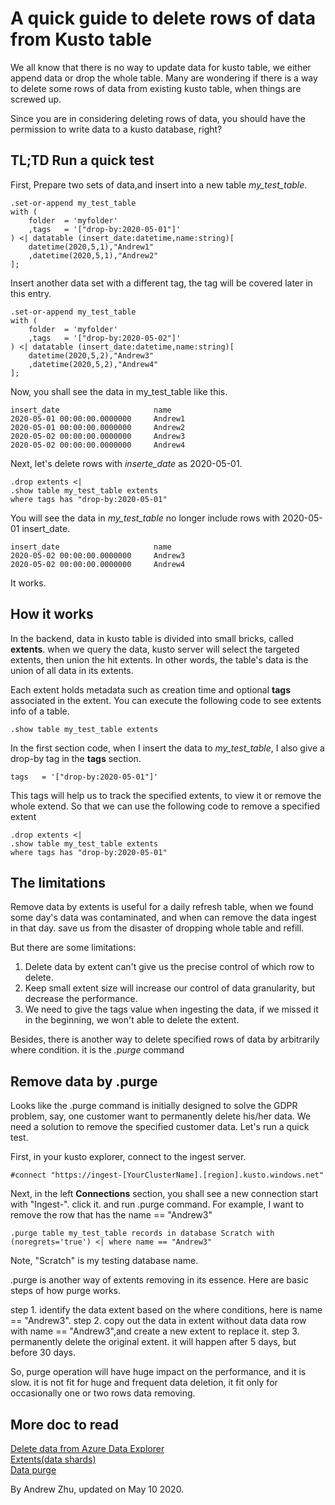 # A quick guide to delete rows of data from Kusto table

We all know that there is no way to update data for kusto table, we either append data or drop the whole table. Many are wondering if there is a way to delete some rows of data from existing kusto table, when things are screwed up.  

Since you are in considering deleting rows of data, you should have the permission to write data to a kusto database, right?

## TL;TD Run a quick test

First, Prepare two sets of data,and insert into a new table *my_test_table*.

```kusto
.set-or-append my_test_table
with (
    folder  = 'myfolder'
    ,tags   = '["drop-by:2020-05-01"]'
) <| datatable (insert_date:datetime,name:string)[
    datetime(2020,5,1),"Andrew1"
    ,datetime(2020,5,1),"Andrew2"
];
```

Insert another data set with a different tag, the tag will be covered later in this entry.

```kusto
.set-or-append my_test_table
with (
    folder  = 'myfolder'
    ,tags   = '["drop-by:2020-05-02"]'
) <| datatable (insert_date:datetime,name:string)[
    datetime(2020,5,2),"Andrew3"
    ,datetime(2020,5,2),"Andrew4"
];
```

Now, you shall see the data in my_test_table like this. 

```console
insert_date	                    name
2020-05-01 00:00:00.0000000	    Andrew1
2020-05-01 00:00:00.0000000	    Andrew2
2020-05-02 00:00:00.0000000	    Andrew3
2020-05-02 00:00:00.0000000	    Andrew4
```

Next, let's delete rows with *inserte_date* as 2020-05-01. 

```kusto
.drop extents <| 
.show table my_test_table extents 
where tags has "drop-by:2020-05-01" 
```

You will see the data in *my_test_table* no longer include rows with 2020-05-01 insert_date. 

```console
insert_date	                    name
2020-05-02 00:00:00.0000000	    Andrew3
2020-05-02 00:00:00.0000000	    Andrew4
```

It works.

## How it works

In the backend, data in kusto table is divided into small bricks, called **extents**. when we query the data, kusto server will select the targeted extents, then union the hit extents. In other words, the table's data is the union of all data in its extents. 

Each extent holds metadata such as creation time and optional **tags** associated in the extent. You can execute the following code to see extents info of a table.

```kusto
.show table my_test_table extents
```

In the first section code, when I insert the data to *my_test_table*, I also give a drop-by tag in the **tags** section. 

```kusto
tags   = '["drop-by:2020-05-01"]'
```

This tags will help us to track the specified extents, to view it or remove the whole extend. So that we can use the following code to remove a specified extent

```kusto
.drop extents <| 
.show table my_test_table extents 
where tags has "drop-by:2020-05-01" 
```

## The limitations

Remove data by extents is useful for a daily refresh table, when we found some day's data was contaminated, and when can remove the data ingest in that day. save us from the disaster of dropping whole table and refill. 

But there are some limitations:
1) Delete data by extent can't give us the precise control of which row to delete. 
2) Keep small extent size will increase our control of data granularity, but decrease the performance. 
3) We need to give the tags value when ingesting the data, if we missed it in the beginning, we won't able to delete the extent. 

Besides, there is another way to delete specified rows of data by arbitrarily where condition. it is the *.purge* command 

## Remove data by .purge

Looks like the .purge command is initially designed to solve the GDPR problem, say, one customer want to permanently delete his/her data. We need a solution to remove the specified customer data. Let's run a quick test. 

First, in your kusto explorer, connect to the ingest server. 

```kusto
#connect "https://ingest-[YourClusterName].[region].kusto.windows.net" 
```

Next, in the left **Connections** section, you shall see a new connection start with "Ingest-". click it. and run .purge command. For example, I want to remove the row that has the name == "Andrew3"

```kusto
.purge table my_test_table records in database Scratch with (noregrets='true') <| where name == "Andrew3"
```

Note, "Scratch" is my testing database name. 

.purge is another way of extents removing in its essence. Here are basic steps of how purge works. 

step 1. identify the data extent based on the where conditions, here is name == "Andrew3". 
step 2. copy out the data in extent without data data row with name == "Andrew3",and create a new extent to replace it. 
step 3. permanently delete the original extent. it will happen after 5 days, but before 30 days. 

So, purge operation will have huge impact on the performance, and it is slow. it is not fit for huge and frequent data deletion, it fit only for occasionally one or two rows data removing. 

## More doc to read

[Delete data from Azure Data Explorer](https://docs.microsoft.com/en-us/azure/data-explorer/delete-data?source=docs)  
[Extents(data shards)](https://docs.microsoft.com/en-us/azure/data-explorer/kusto/management/extents-overview)  
[Data purge](https://docs.microsoft.com/en-us/azure/data-explorer/kusto/concepts/data-purge)  

By Andrew Zhu, updated on May 10 2020.  